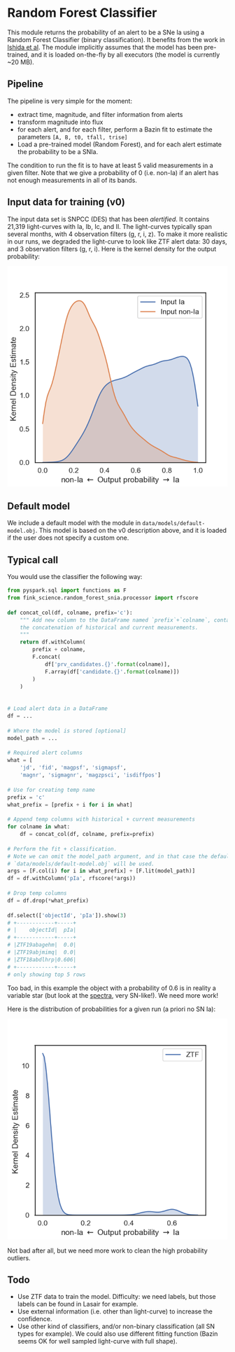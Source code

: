 # Random Forest Classifier

This module returns the probability of an alert to be a SNe Ia using a Random Forest Classifier (binary classification). It benefits from the work in [Ishida et al](https://arxiv.org/abs/1804.03765). The module implicitly assumes that the model has been pre-trained, and it is loaded on-the-fly by all executors (the model is currently ~20 MB).

## Pipeline

The pipeline is very simple for the moment:
- extract time, magnitude, and filter information from alerts
- transform magnitude into flux
- for each alert, and for each filter, perform a Bazin fit to estimate the parameters `[A, B, t0, tfall, trise]`
- Load a pre-trained model (Random Forest), and for each alert estimate the probability to be a SNIa.

The condition to run the fit is to have at least 5 valid measurements in a given filter. Note that we give a probability of 0 (i.e. non-Ia) if an alert has not enough measurements in all of its bands.


## Input data for training (v0)

The input data set is SNPCC (DES) that has been _alertified_. It contains 21,319 light-curves with Ia, Ib, Ic, and II. The light-curves typically span several months, with 4 observation filters (g, r, i, z). To make it more realistic in our runs, we degraded the light-curve to look like ZTF alert data: 30 days, and 3 observation filters (g, r, i). Here is the kernel density for the output probability:

![preview](pic/kde-active-learning-snpcc_inverted_fulllc.png)

## Default model

We include a default model with the module in `data/models/default-model.obj`. This model is based on the v0 description above, and it is loaded if the user does not specify a custom one.

## Typical call

You would use the classifier the following way:

```python
from pyspark.sql import functions as F
from fink_science.random_forest_snia.processor import rfscore

def concat_col(df, colname, prefix='c'):
    """ Add new column to the DataFrame named `prefix`+`colname`, containing
    the concatenation of historical and current measurements.
    """
    return df.withColumn(
        prefix + colname,
        F.concat(
            df['prv_candidates.{}'.format(colname)],
            F.array(df['candidate.{}'.format(colname)])
        )
    )


# Load alert data in a DataFrame
df = ...

# Where the model is stored [optional]
model_path = ...

# Required alert columns
what = [
    'jd', 'fid', 'magpsf', 'sigmapsf',
    'magnr', 'sigmagnr', 'magzpsci', 'isdiffpos']

# Use for creating temp name
prefix = 'c'
what_prefix = [prefix + i for i in what]

# Append temp columns with historical + current measurements
for colname in what:
    df = concat_col(df, colname, prefix=prefix)

# Perform the fit + classification.
# Note we can omit the model_path argument, and in that case the default model
# `data/models/default-model.obj` will be used.
args = [F.col(i) for i in what_prefix] + [F.lit(model_path)]
df = df.withColumn('pIa', rfscore(*args))

# Drop temp columns
df = df.drop(*what_prefix)

df.select(['objectId', 'pIa']).show(3)
# +------------+-----+
# |    objectId|  pIa|
# +------------+-----+
# |ZTF19abagehm|  0.0|
# |ZTF19abjmimq|  0.0|
# |ZTF18abdlhrp|0.606|
# +------------+-----+
# only showing top 5 rows
```

Too bad, in this example the object with a probability of 0.6 is in reality a variable star (but look at the [spectra](https://lasair.roe.ac.uk/object/ZTF18abdlhrp/), very SN-like!). We need more work!

Here is the distribution of probabilities for a given run (a priori no SN Ia):

![preview](pic/kde-active-learning-ztf.png)

Not bad after all, but we need more work to clean the high probability outliers.

## Todo

- Use ZTF data to train the model. Difficulty: we need labels, but those labels can be found in Lasair for example.
- Use external information (i.e. other than light-curve) to increase the confidence.
- Use other kind of classifiers, and/or non-binary classification (all SN types for example). We could also use different fitting function (Bazin seems OK for well sampled light-curve with full shape).
